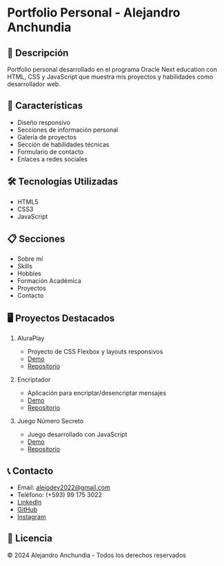 # Portfolio Personal - Alejandro Anchundia

## 📝 Descripción
Portfolio personal desarrollado en el programa Oracle Next education  con HTML, CSS y JavaScript que muestra mis proyectos y habilidades como desarrollador web.

## 🚀 Características
- Diseño responsivo
- Secciones de información personal
- Galería de proyectos
- Sección de habilidades técnicas
- Formulario de contacto
- Enlaces a redes sociales

## 🛠️ Tecnologías Utilizadas
- HTML5
- CSS3
- JavaScript

## 📋 Secciones
- Sobre mí
- Skills
- Hobbies
- Formación Académica
- Proyectos
- Contacto

## 🖥️ Proyectos Destacados
1. AluraPlay
   - Proyecto de CSS Flexbox y layouts responsivos
   - [Demo](https://alura-play-gamma-inky.vercel.app/)
   - [Repositorio](https://github.com/anchundiatech/Alura_play)

2. Encriptador
   - Aplicación para encriptar/desencriptar mensajes
   - [Demo](https://encriptador-alura-tau.vercel.app/)
   - [Repositorio](https://github.com/anchundiatech/Encriptador_Alura)

3. Juego Número Secreto
   - Juego desarrollado con JavaScript
   - [Demo](https://juego-secreto-eta.vercel.app/)
   - [Repositorio](https://github.com/anchundiatech/juego-secreto)

## 📞 Contacto
- Email: alejodev2022@gmail.com
- Teléfono: (+593) 99 175 3022
- [LinkedIn](https://www.linkedin.com/in/alejandro-anchundia)
- [GitHub](https://github.com/anchundiatech)
- [Instagram](https://www.instagram.com/anchudiatec/)

## 📄 Licencia
© 2024 Alejandro Anchundia - Todos los derechos reservados
